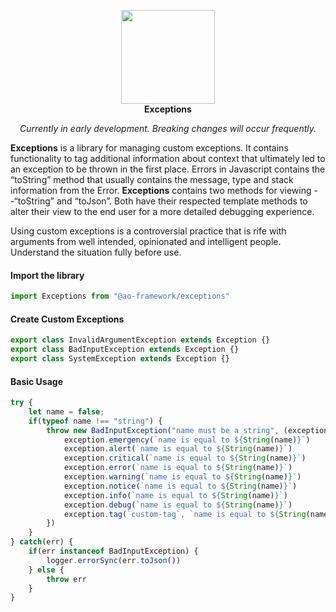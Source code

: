 <p align="center">
<img width="150" src="https://ao-framework.github.io/website/ao.logo.svg"><br>
<b>Exceptions</b>
</p>
<p align="center"><em>Currently in early development. Breaking changes will occur frequently.</em></p>

**Exceptions** is a library for managing custom exceptions. It contains functionality to tag additional information about context that ultimately led to an exception to be thrown in the first place. Errors in Javascript contains the “toString” method that usually contains the message, type and stack information from the Error. **Exceptions** contains two methods for viewing --“toString” and “toJson”. Both have their respected template methods to alter their view to the end user for a more detailed debugging experience.

Using custom exceptions is a controversial practice that is rife with arguments from well intended, opinionated and intelligent people. Understand the situation fully before use.


#### Import the library
```ts
import Exceptions from "@ao-framework/exceptions"
```

#### Create Custom Exceptions
```ts
export class InvalidArgumentException extends Exception {}
export class BadInputException extends Exception {}
export class SystemException extends Exception {}
```
#### Basic Usage
```ts
try {
    let name = false;
    if(typeof name !== "string") {
        throw new BadInputException("name must be a string", (exception) => {
            exception.emergency(`name is equal to ${String(name)}`)
            exception.alert(`name is equal to ${String(name)}`)
            exception.critical(`name is equal to ${String(name)}`)
            exception.error(`name is equal to ${String(name)}`)
            exception.warning(`name is equal to ${String(name)}`)
            exception.notice(`name is equal to ${String(name)}`)
            exception.info(`name is equal to ${String(name)}`)
            exception.debug(`name is equal to ${String(name)}`)
            exception.tag(`custom-tag`, `name is equal to ${String(name)}`)
        })
    }
} catch(err) {
    if(err instanceof BadInputException) {
        logger.errorSync(err.toJson())
    } else {
        throw err
    }
}
```
